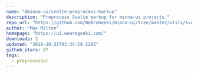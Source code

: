 ```yaml
---
name: "@minna-ui/svelte-preprocess-markup"
description: "Preprocess Svelte markup for minna-ui projects."
repo_url: "https://github.com/WeAreGenki/minna-ui/tree/master/utils/svelte-preprocess-markup"
author: "Max Milton"
homepage: "https://ui.wearegenki.com/"
downloads: 2
updated: "2018-10-21T03:34:59.228Z"
github_stars: 87
tags: 
  - preprocessor
---
```

